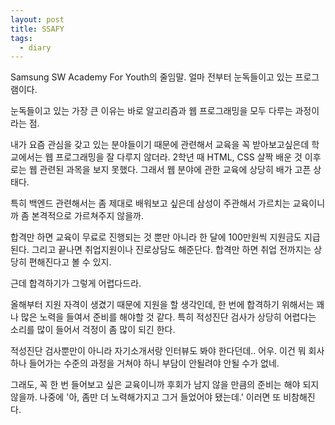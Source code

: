 ```yaml
---
layout: post
title: SSAFY
tags:
  - diary
---
```

Samsung SW Academy For Youth의 줄임말.
얼마 전부터 눈독들이고 있는 프로그램이다.

눈독들이고 있는 가장 큰 이유는 바로 알고리즘과 웹 프로그래밍을 모두 다루는 과정이라는 점.

내가 요즘 관심을 갖고 있는 분야들이기 때문에 관련해서 교육을 꼭 받아보고싶은데
학교에서는 웹 프로그래밍을 잘 다루지 않더라.
2학년 때 HTML, CSS 살짝 배운 것 이후로는 웹 관련된 과목을 보지 못했다.
그래서 웹 분야에 관한 교육에 상당히 배가 고픈 상태다.

특히 백엔드 관련해서는 좀 제대로 배워보고 싶은데
삼성이 주관해서 가르치는 교육이니까 좀 본격적으로 가르쳐주지 않을까.

합격만 하면 교육이 무료로 진행되는 것 뿐만 아니라
한 달에 100만원씩 지원금도 지급된다.
그리고 끝나면 취업지원이나 진로상담도 해준단다.
합격만 하면 취업 전까지는 상당히 편해진다고 볼 수 있지.

근데 합격하기가 그렇게 어렵다드라.

올해부터 지원 자격이 생겼기 때문에 지원을 할 생각인데,
한 번에 합격하기 위해서는 꽤나 많은 노력을 들여서 준비를 해야할 것 같다.
특히 적성진단 검사가 상당히 어렵다는 소리를 많이 들어서
걱정이 좀 많이 되긴 한다.

적성진단 검사뿐만이 아니라 자기소개서랑 인터뷰도 봐야 한다던데..
어우.
이건 뭐 회사 하나 들어가는 수준의 과정을 거쳐야 하니
부담이 안될려야 안될 수가 없네.

그래도, 꼭 한 번 들어보고 싶은 교육이니까
후회가 남지 않을 만큼의 준비는 해야 되지 않을까.
나중에 '아, 좀만 더 노력해가지고 그거 들었어야 됐는데.' 
이러면 또 비참해진다.
